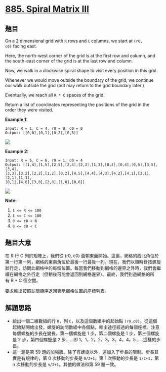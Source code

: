 # [885. Spiral Matrix III](https://leetcode.com/problems/spiral-matrix-iii/)


## 題目

On a 2 dimensional grid with `R` rows and `C` columns, we start at `(r0, c0)` facing east.

Here, the north-west corner of the grid is at the first row and column, and the south-east corner of the grid is at the last row and column.

Now, we walk in a clockwise spiral shape to visit every position in this grid.

Whenever we would move outside the boundary of the grid, we continue our walk outside the grid (but may return to the grid boundary later.)

Eventually, we reach all `R * C` spaces of the grid.

Return a list of coordinates representing the positions of the grid in the order they were visited.

**Example 1:**

    Input: R = 1, C = 4, r0 = 0, c0 = 0
    Output: [[0,0],[0,1],[0,2],[0,3]]

![](https://s3-lc-upload.s3.amazonaws.com/uploads/2018/08/24/example_1.png)

**Example 2:**

    Input: R = 5, C = 6, r0 = 1, c0 = 4
    Output: [[1,4],[1,5],[2,5],[2,4],[2,3],[1,3],[0,3],[0,4],[0,5],[3,5],[3,4],
    [3,3],[3,2],[2,2],[1,2],[0,2],[4,5],[4,4],[4,3],[4,2],[4,1],[3,1],[2,1],[1,1],
    [0,1],[4,0],[3,0],[2,0],[1,0],[0,0]]

![](https://s3-lc-upload.s3.amazonaws.com/uploads/2018/08/24/example_2.png)

**Note:**

1. `1 <= R <= 100`
2. `1 <= C <= 100`
3. `0 <= r0 < R`
4. `0 <= c0 < C`


## 題目大意

在 R 行 C 列的矩陣上，我們從 (r0, c0) 面朝東面開始。這裏，網格的西北角位於第一行第一列，網格的東南角位於最後一行最後一列。現在，我們以順時針按螺旋狀行走，訪問此網格中的每個位置。每當我們移動到網格的邊界之外時，我們會繼續在網格之外行走（但稍後可能會返回到網格邊界）。最終，我們到過網格的所有 R * C 個空間。

要求輸出按照訪問順序返回表示網格位置的座標列表。


## 解題思路


- 給出一個二維數組的行 `R`，列 `C`，以及這個數組中的起始點 `(r0,c0)`。從這個起始點開始出發，螺旋的訪問數組中各個點，輸出途徑經過的每個座標。注意每個螺旋的步長在變長，第一個螺旋是 1 步，第二個螺旋是 1 步，第三個螺旋是 2 步，第四個螺旋是 2 步……即 1，1，2，2，3，3，4，4，5……這樣的步長。
- 這一題是第 59 題的加強版。除了有螺旋以外，還加入了步長的限制。步長其實是有規律的，第 0 次移動的步長是 `0/2+1`，第 1 次移動的步長是 `1/2+1`，第 n 次移動的步長是 `n/2+1`。其他的做法和第 59 題一致。

